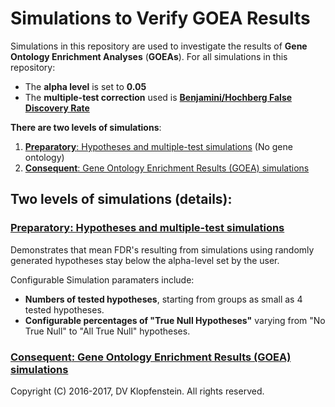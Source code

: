 # Simulations to Verify GOEA Results
Simulations in this repository are used to investigate the results of
**Gene Ontology Enrichment Analyses** (**GOEAs**). For all simulations in this repository:    
  * The **alpha level** is set to **0.05**
  * The **multiple-test correction** used is [**Benjamini/Hochberg False Discovery Rate**](http://www.stat.purdue.edu/~doerge/BIOINFORM.D/FALL06/Benjamini%20and%20Y%20FDR.pdf)

**There are two levels of simulations**:
  1. [**Preparatory**: Hypotheses and multiple-test simulations](
     #preparatory-hypotheses-and-multiple-test-simulations) (No gene ontology)
  2. [**Consequent**: Gene Ontology Enrichment Results (GOEA) simulations](
     #consequent-gene-ontology-enrichment-results-goea-simulations)

## Two levels of simulations (details):
### [**Preparatory**: Hypotheses and multiple-test simulations]()
Demonstrates that mean FDR's resulting from simulations using randomly generated 
hypotheses stay below the alpha-level set by the user.

Configurable Simulation paramaters include:
  * **Numbers of tested hypotheses**, starting from groups as small as 4 tested hypotheses.
  * **Configurable percentages of "True Null Hypotheses"** varying from "No True Null" to "All True Null" hypotheses.

### [**Consequent**: Gene Ontology Enrichment Results (GOEA) simulations]()

Copyright (C) 2016-2017, DV Klopfenstein. All rights reserved.
